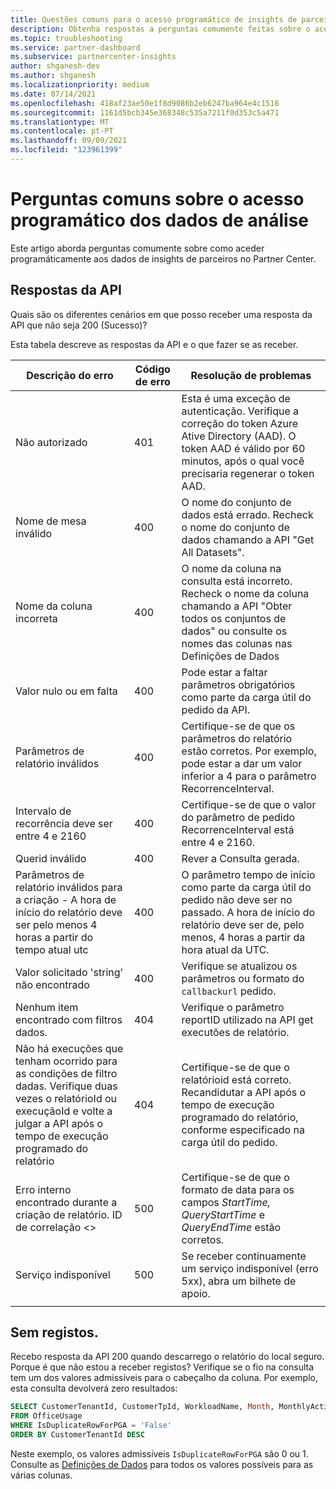 ```yaml
---
title: Questões comuns para o acesso programático de insights de parceiros
description: Obtenha respostas a perguntas comumente feitas sobre o acesso a dados de insights de parceiros através da API.
ms.topic: troubleshooting
ms.service: partner-dashboard
ms.subservice: partnercenter-insights
author: shganesh-dev
ms.author: shganesh
ms.localizationpriority: medium
ms.date: 07/14/2021
ms.openlocfilehash: 418af23ae50e1f8d9086b2eb6247ba964e4c1516
ms.sourcegitcommit: 1161d5bcb345e368348c535a7211f0d353c5a471
ms.translationtype: MT
ms.contentlocale: pt-PT
ms.lasthandoff: 09/09/2021
ms.locfileid: "123961399"
---
```

# <a name="programmatic-access-of-analytics-data-common-questions"></a>Perguntas comuns sobre o acesso programático dos dados de análise

Este artigo aborda perguntas comumente sobre como aceder programáticamente aos dados de insights de parceiros no Partner Center.

## <a name="api-responses"></a>Respostas da API

Quais são os diferentes cenários em que posso receber uma resposta da API que não seja 200 (Sucesso)?

Esta tabela descreve as respostas da API e o que fazer se as receber.

|    Descrição do erro     |    Código de erro     |    Resolução de problemas     |
|    ----    |    ----    |    ----    |
|    Não autorizado     |    401     |    Esta é uma exceção de autenticação. Verifique a correção do token Azure Ative Directory (AAD). O token AAD é válido por 60 minutos, após o qual você precisaria regenerar o token AAD.     |
|    Nome de mesa inválido     |    400     |    O nome do conjunto de dados está errado. Recheck o nome do conjunto de dados chamando a API "Get All Datasets".     |
|    Nome da coluna incorreta     |    400     |    O nome da coluna na consulta está incorreto. Recheck o nome da coluna chamando a API "Obter todos os conjuntos de dados" ou consulte os nomes das colunas nas Definições de Dados    |
|    Valor nulo ou em falta     |    400     |    Pode estar a faltar parâmetros obrigatórios como parte da carga útil do pedido da API.     |
|    Parâmetros de relatório inválidos     |    400     |    Certifique-se de que os parâmetros do relatório estão corretos. Por exemplo, pode estar a dar um valor inferior a 4 para o parâmetro RecorrenceInterval.     |
|    Intervalo de recorrência deve ser entre 4 e 2160     |    400     |    Certifique-se de que o valor do parâmetro de pedido RecorrenceInterval está entre 4 e 2160.     |
|    Querid inválido     |    400     |    Rever a Consulta gerada.     |
|    Parâmetros de relatório inválidos para a criação - A hora de início do relatório deve ser pelo menos 4 horas a partir do tempo atual utc     |    400     |    O parâmetro tempo de início como parte da carga útil do pedido não deve ser no passado. A hora de início do relatório deve ser de, pelo menos, 4 horas a partir da hora atual da UTC.     |
|    Valor solicitado 'string' não encontrado     |    400     |    Verifique se atualizou os parâmetros ou formato do `callbackurl` pedido.     |
|    Nenhum item encontrado com filtros dados.     |    404     |    Verifique o parâmetro reportID utilizado na API get executões de relatório.     |
|    Não há execuções que tenham ocorrido para as condições de filtro dadas. Verifique duas vezes o relatórioId ou execuçãoId e volte a julgar a API após o tempo de execução programado do relatório     |    404     |    Certifique-se de que o relatórioid está correto. Recandidutar a API após o tempo de execução programado do relatório, conforme especificado na carga útil do pedido.     |
|    Erro interno encontrado durante a criação de relatório. ID de correlação <>     |    500     |    Certifique-se de que o formato de data para os campos *StartTime,* *QueryStartTime* e *QueryEndTime* estão corretos.     |
|    Serviço indisponível    |    500     |    Se receber continuamente um serviço indisponível (erro 5xx), abra um bilhete de apoio.    |
|        |        |        |

## <a name="no-records"></a>Sem registos.

Recebo resposta da API 200 quando descarrego o relatório do local seguro. Porque é que não estou a receber registos?
Verifique se o fio na consulta tem um dos valores admissíveis para o cabeçalho da coluna. Por exemplo, esta consulta devolverá zero resultados:

```sql
SELECT CustomerTenantId, CustomerTpId, WorkloadName, Month, MonthlyActiveUsers 
FROM OfficeUsage 
WHERE IsDuplicateRowForPGA = 'False' 
ORDER BY CustomerTenantId DESC
```

Neste exemplo, os valores admissíveis `IsDuplicateRowForPGA` são 0 ou 1. Consulte as [Definições de Dados](insights-data-definitions.md) para todos os valores possíveis para as várias colunas.
